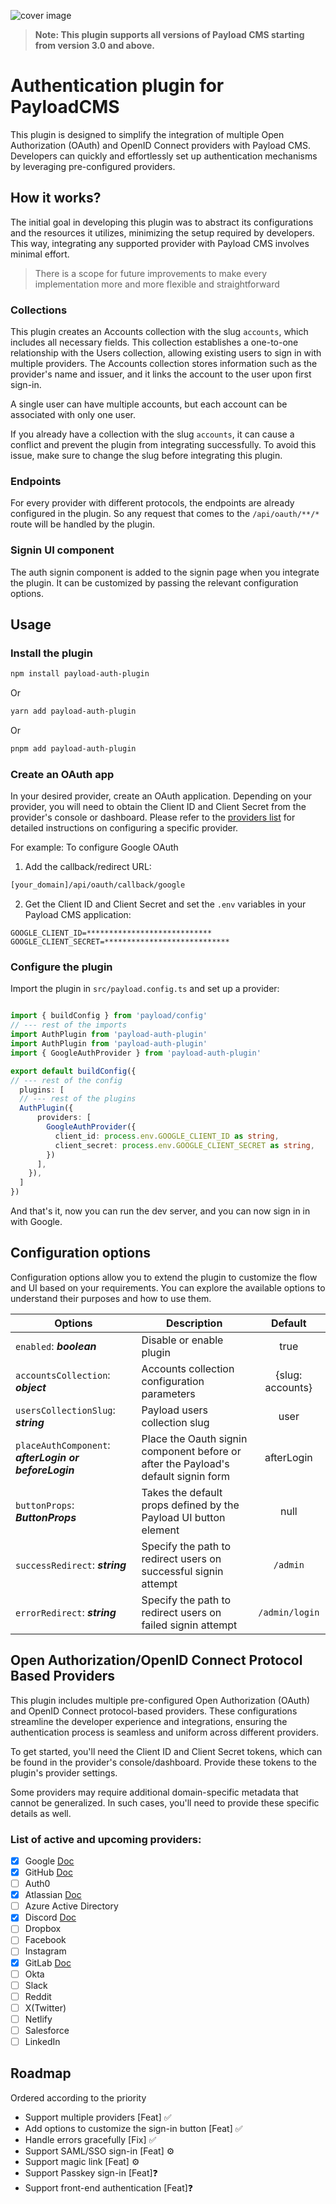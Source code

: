 
![cover image](https://github.com/user-attachments/assets/ae16c040-1b16-4b93-8cbe-8337ebb0759c)

> **Note: This plugin supports all versions of Payload CMS starting from version 3.0 and above.**

# Authentication plugin for PayloadCMS
This plugin is designed to simplify the integration of multiple Open Authorization (OAuth) and OpenID Connect providers with Payload CMS. Developers can quickly and effortlessly set up authentication mechanisms by leveraging pre-configured providers.

## How it works?
The initial goal in developing this plugin was to abstract its configurations and the resources it utilizes, minimizing the setup required by developers. This way, integrating any supported provider with Payload CMS involves minimal effort.

> There is a scope for future improvements to make every implementation more and more flexible and straightforward

### Collections
This plugin creates an Accounts collection with the slug `accounts`, which includes all necessary fields. This collection establishes a one-to-one relationship with the Users collection, allowing existing users to sign in with multiple providers. The Accounts collection stores information such as the provider's name and issuer, and it links the account to the user upon first sign-in.

A single user can have multiple accounts, but each account can be associated with only one user.

If you already have a collection with the slug `accounts`, it can cause a conflict and prevent the plugin from integrating successfully. To avoid this issue, make sure to change the slug before integrating this plugin.

### Endpoints
For every provider with different protocols, the endpoints are already configured in the plugin. So any request that comes to the `/api/oauth/**/*` route will be handled by the plugin.

### Signin UI component
The auth signin component is added to the signin page when you integrate the plugin. It can be customized by passing the relevant configuration options.

## Usage

### Install the plugin
```bash
npm install payload-auth-plugin
```
Or
```bash
yarn add payload-auth-plugin
```
Or
```bash
pnpm add payload-auth-plugin
```
### Create an OAuth app
In your desired provider, create an OAuth application. Depending on your provider, you will need to obtain the Client ID and Client Secret from the provider's console or dashboard. Please refer to the [providers list](https://github.com/sourabpramanik/plugin-payload-oauth?tab=readme-ov-file#list-of-active-and-upcoming-providers) for detailed instructions on configuring a specific provider.

For example:
To configure Google OAuth

1. Add the callback/redirect URL:
```bash
[your_domain]/api/oauth/callback/google
```
2. Get the Client ID and Client Secret and set the `.env` variables in your Payload CMS application:
```text
GOOGLE_CLIENT_ID=****************************
GOOGLE_CLIENT_SECRET=****************************
```

### Configure the plugin
Import the plugin in `src/payload.config.ts` and set up a provider:
```typescript

import { buildConfig } from 'payload/config'
// --- rest of the imports
import AuthPlugin from 'payload-auth-plugin'
import AuthPlugin from 'payload-auth-plugin'
import { GoogleAuthProvider } from 'payload-auth-plugin'

export default buildConfig({
// --- rest of the config
  plugins: [
  // --- rest of the plugins
  AuthPlugin({
      providers: [
        GoogleAuthProvider({
          client_id: process.env.GOOGLE_CLIENT_ID as string,
          client_secret: process.env.GOOGLE_CLIENT_SECRET as string,
        })
      ],
    }),
  ]
})
```
And that's it, now you can run the dev server, and you can now sign in in with Google.

## Configuration options
Configuration options allow you to extend the plugin to customize the flow and UI based on your requirements. You can explore the available options to understand their purposes and how to use them.

| Options | Description | Default |
| --- | --- | :--: |
| `enabled`: ***boolean*** | Disable or enable plugin | true |
| `accountsCollection`: ***object*** | Accounts collection configuration parameters | {slug: accounts} |
| `usersCollectionSlug`: ***string*** | Payload users collection slug | user |
| `placeAuthComponent`: ***afterLogin or beforeLogin*** | Place the Oauth signin component before or after the Payload's default signin form | afterLogin |
| `buttonProps`: ***ButtonProps*** | Takes the default props defined by the Payload UI button element | null |
| `successRedirect`: ***string*** | Specify the path to redirect users on successful signin attempt | `/admin` |
| `errorRedirect`: ***string*** | Specify the path to redirect users on failed signin attempt | `/admin/login` |


## Open Authorization/OpenID Connect Protocol Based Providers
This plugin includes multiple pre-configured Open Authorization (OAuth) and OpenID Connect protocol-based providers. These configurations streamline the developer experience and integrations, ensuring the authentication process is seamless and uniform across different providers.

To get started, you'll need the Client ID and Client Secret tokens, which can be found in the provider's console/dashboard. Provide these tokens to the plugin's provider settings.

Some providers may require additional domain-specific metadata that cannot be generalized. In such cases, you'll need to provide these specific details as well.

### List of active and upcoming providers:

- [X] Google [Doc](https://developers.google.com/identity/protocols/oauth2)
- [X] GitHub [Doc](https://docs.github.com/en/apps/oauth-apps/building-oauth-apps)
- [ ] Auth0
- [X] Atlassian [Doc](https://developer.atlassian.com/cloud/confluence/oauth-2-3lo-apps/)
- [ ] Azure Active Directory
- [X] Discord [Doc](https://discord.com/developers/docs/topics/oauth2)
- [ ] Dropbox
- [ ] Facebook
- [ ] Instagram
- [X] GitLab [Doc](https://docs.gitlab.com/ee/api/oauth2.html)
- [ ] Okta
- [ ] Slack
- [ ] Reddit
- [ ] X(Twitter)
- [ ] Netlify
- [ ] Salesforce
- [ ] LinkedIn

## Roadmap
Ordered according to the priority

- Support multiple providers [Feat] ✅
- Add options to customize the sign-in button [Feat] ✅
- Handle errors gracefully [Fix] ✅
- Support SAML/SSO sign-in [Feat] ⚙
- Support magic link [Feat] ⚙
- Support Passkey sign-in [Feat]❓
- Support front-end authentication [Feat]❓
